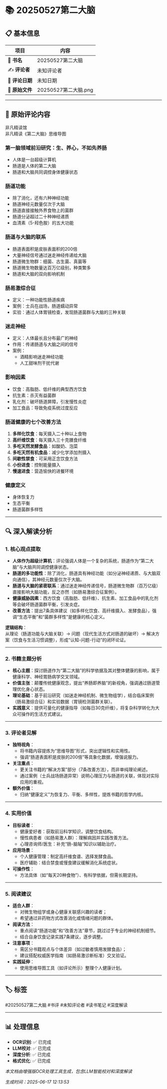 # 📚 20250527第二大脑

## 📋 基本信息

| 项目 | 内容 |
|------|------|
| 📖 **书名** | 20250527第二大脑 |
| ✍️ **评论者** | 未知评论者 |
| 📅 **评论日期** | 未知日期 |
| 📄 **原始文件** | 20250527第二大脑.png |

---

## 📝 原始评论内容

非凡精读馆  
非凡精读《第二大脑》思维导图  

### 第一脑领域前沿研究：生、养心，不如先养肠  
- 人体是一台超级计算机  
- 肠道是人体的第二大脑  
- 肠道和大脑共同调控身体健康状态  

### 肠道功能  
- 除了消化，还有六种神经功能  
- 肠道神经元数量仅次于大脑  
- 肠道直接接触外界食物上的菌群  
- 肠道分泌超过二十种神经递质  
- 血清素（5-羟色胺）的五大功能  

### 肠道与大脑的联系  
- 肠道表面积是皮肤表面积的200倍  
- 大量神经信号通过迷走神经传递给大脑  
- 肠道微生物群：细菌、古生菌、真菌等  
- 肠道微生物数量达百万亿级别，种类繁多  
- 肠道和大脑的双向影响机制  

### 肠易激综合征  
- 定义：一种功能性肠道疾病  
- 案例：士兵在战场，肠道蠕动异常  
- 实验：通过人体胃镜检查，发现肠道菌群与大脑的三种关联  

### 迷走神经  
- 定义：人体最长且分布最广的神经  
- 作用：传递肠道与大脑之间的信号  
- 案例：  
  - 酒精影响迷走神经功能  
  - 人工甜味剂干扰代谢  

### 影响因素  
- 饮食：高脂肪、低纤维的典型西方饮食  
- 抗生素：杀灭有益菌群  
- 乳化剂：破坏肠道屏障，引发慢性炎症  
- 加工食品：导致免疫系统过度反应  

### 肠道健康的七个改善方法  
1. **多样化饮食**：每天摄入二十种以上食物  
2. **高纤维饮食**：每天摄入三十克膳食纤维  
3. **多吃天然发酵食品**：如酸奶、泡菜  
4. **多吃天然有机食品**：减少化学添加剂摄入  
5. **间歇性禁食**：可采用正念饮食方法  
6. **小份进食**：控制能量摄入  
7. **慢速进食**：营造愉快的进餐环境  

### 健康定义  
- 身体恢复力  
- 生态平衡  
- 肠道菌群多样性

---

## 🔍 深入解读分析

### 1. **核心观点提取**

- **人体作为超级计算机**：评论强调人体是一个复杂的系统，肠道作为“第二大脑”与大脑共同调控健康状态。
- **肠道的多功能性**：除了消化，肠道具有神经功能（如分泌神经递质、与大脑双向通信），其神经元数量仅次于大脑。
- **肠道与大脑的紧密联系**：通过迷走神经传递信号，肠道微生物群（百万亿级）直接影响大脑功能，反之亦然（如肠易激综合征案例）。
- **健康威胁因素**：西方饮食（高脂肪、低纤维）、抗生素、加工食品中的乳化剂等会破坏肠道菌群平衡，引发炎症。
- **改善方法**：提出7条具体建议（如多样化饮食、高纤维摄入、发酵食品），强调“生态平衡”和“菌群多样性”是健康的核心定义。

**逻辑结构**：  
从理论（肠道功能与大脑关联）→ 问题（现代生活方式对肠道的破坏）→ 解决方案（饮食与生活习惯调整），形成“认知-问题-行动”的闭环论证。

---

### 2. **书籍主题分析**

- **核心主题**：探讨肠道作为“第二大脑”的科学依据及其对整体健康的影响，属于健康科学、神经胃肠病学交叉领域。  
- **价值主张**：颠覆传统健康观念，提出“养肠即养脑”的新视角，强调通过肠道管理优化身心状态。  
- **理论基础**：基于前沿研究（如迷走神经机制、微生物组学），结合临床案例（肠易激综合征）和实验数据（胃镜检测菌群关联）。  
- **实践意义**：提供可量化的健康指导（如每日30克纤维），将复杂科学转化为大众可操作的生活方式建议。

---

### 3. **评论者见解**

- **独特视角**：  
  - 将书籍内容提炼为“思维导图”形式，突出逻辑性和实用性。  
  - 强调“肠道表面积是皮肤的200倍”等具象化数据，增强说服力。  
- **关注重点**：  
  - 更关注书籍的“解决方案”部分（7条改善方法），而非单纯理论阐述。  
  - 通过案例（士兵战场肠道异常）说明心理压力与肠道的关联，体现对实际应用的重视。  
- **额外价值**：  
  - 归纳“健康定义”为恢复力、平衡、多样性，提炼书籍的哲学内核。  

---

### 4. **实用价值**

- **目标读者**：  
  - 健康爱好者：获取前沿科学知识，调整饮食结构。  
  - 慢性病患者（如肠易激人群）：理解病因并实践改善方法。  
  - 心理咨询师/医生：补充“肠-脑轴”知识以辅助治疗。  
- **应用场景**：  
  - 个人健康管理：制定高纤维食谱、选择发酵食品。  
  - 医疗辅助：结合禁食或慢食建议缓解消化系统症状。  
- **可操作性**：  
  - 方法具体（如“每天20种食物”）、有科学依据，但需长期坚持。  

---

### 5. **阅读建议**

- **适合人群**：  
  - 对微生物组学或身心健康关联感兴趣的读者；  
  - 希望通过非药物方式改善消化或情绪问题的群体。  
- **阅读方法**：  
  - 重点阅读“肠道功能”和“改善方法”章节，跳过过于专业的神经机制细节。  
  - 结合自身饮食记录实践7条建议，逐步调整。  
- **注意事项**：  
  - 需区分书籍观点与个体差异（如过敏者慎用发酵食品）；  
  - 建议搭配权威医学指南（如肠易激诊断标准）交叉验证。  
- **实践延伸**：  
  - 使用思维导图工具（如评论所示）整理个人健康计划。

---

## 🏷️ 标签

#20250527第二大脑 #书评 #未知评论者 #读书笔记 #深度解读

---

## 📊 处理信息

- **OCR识别**: ✅ 已完成
- **LLM校对**: ✅ 已完成  
- **深度分析**: ✅ 已完成
- **格式优化**: ✅ 已完成

*本文档由增强版OCR处理工具生成，包含LLM智能校对和深度解读*

*生成时间：2025-06-17 12:13:53*
